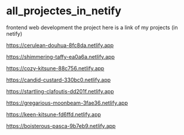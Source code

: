 # all_projectes_in_netify
frontend web development
the project here is a link of my projects (in netify) 

https://cerulean-douhua-8fc8da.netlify.app

https://shimmering-taffy-ea0a6a.netlify.app

https://cozy-kitsune-88c756.netlify.app

https://candid-custard-330bc0.netlify.app

https://startling-clafoutis-dd201f.netlify.app

https://gregarious-moonbeam-3fae36.netlify.app


https://keen-kitsune-fd6ffd.netlify.app

https://boisterous-pasca-9b7eb9.netlify.app
